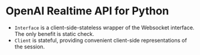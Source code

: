 # OpenAI Realtime API for Python
- `Interface` is a client-side-stateless wrapper of the Websocket interface. The only benefit is static check.  
- `Client` is stateful, providing convenient client-side representations of the session.  
